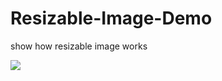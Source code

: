 Resizable-Image-Demo
====================

show how resizable image works

<img src="https://raw.github.com/tsunglintsai/Resizable-Image-Demo/master/design/resizeimage.png"/>

